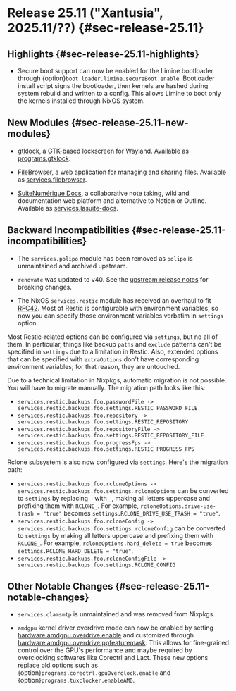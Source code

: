 # Release 25.11 ("Xantusia", 2025.11/??) {#sec-release-25.11}

## Highlights {#sec-release-25.11-highlights}

<!-- To avoid merge conflicts, consider adding your item at an arbitrary place in the list instead. -->

- Secure boot support can now be enabled for the Limine bootloader through {option}`boot.loader.limine.secureBoot.enable`. Bootloader install script signs the bootloader, then kernels are hashed during system rebuild and written to a config. This allows Limine to boot only the kernels installed through NixOS system.

## New Modules {#sec-release-25.11-new-modules}

<!-- To avoid merge conflicts, consider adding your item at an arbitrary place in the list instead. -->

- [gtklock](https://github.com/jovanlanik/gtklock), a GTK-based lockscreen for Wayland. Available as [programs.gtklock](#opt-programs.gtklock.enable).

- [FileBrowser](https://filebrowser.org/), a web application for managing and sharing files. Available as [services.filebrowser](#opt-services.filebrowser.enable).

- [SuiteNumérique Docs](https://github.com/suitenumerique/docs), a collaborative note taking, wiki and documentation web platform and alternative to Notion or Outline. Available as [services.lasuite-docs](#opt-services.lasuite-docs.enable).

## Backward Incompatibilities {#sec-release-25.11-incompatibilities}

<!-- To avoid merge conflicts, consider adding your item at an arbitrary place in the list instead. -->

- The `services.polipo` module has been removed as `polipo` is unmaintained and archived upstream.

- `renovate` was updated to v40. See the [upstream release notes](https://github.com/renovatebot/renovate/releases/tag/40.0.0) for breaking changes.

- The NixOS `services.restic` module has received an overhaul to fit [RFC42](https://github.com/NixOS/rfcs/blob/master/rfcs/0042-config-option.md). Most of Restic is configurable with environment variables, so now you can specify those environment variables verbatim in `settings` option.

Most Restic-related options can be configured via `settings`, but no all of them. In particular, things like backup `paths` and `exclude` patterns can't be specified in `settings` due to a limitation in Restic. Also, extended options that can be specified with `extraOptions` don't have corresponding environment variables; for that reason, they are untouched.

Due to a technical limitation in Nixpkgs, automatic migration is not possible. You will have to migrate manually. The migration path looks like this:

- `services.restic.backups.foo.passwordFile -> services.restic.backups.foo.settings.RESTIC_PASSWORD_FILE`
- `services.restic.backups.foo.repository -> services.restic.backups.foo.settings.RESTIC_REPOSITORY`
- `services.restic.backups.foo.repositoryFile -> services.restic.backups.foo.settings.RESTIC_REPOSITORY_FILE`
- `services.restic.backups.foo.progressFps -> services.restic.backups.foo.settings.RESTIC_PROGRESS_FPS`

Rclone subsystem is also now configured via `settings`. Here's the migration path:

- `services.restic.backups.foo.rcloneOptions -> services.restic.backups.foo.settings`. `rcloneOptions` can be converted to `settings` by replacing `-` with `_`, making all letters uppercase and prefixing them with `RCLONE_`. For example, `rcloneOptions.drive-use-trash = "true"` becomes `settings.RCLONE_DRIVE_USE_TRASH = "true"`.
- `services.restic.backups.foo.rcloneConfig -> services.restic.backups.foo.settings`. `rcloneConfig` can be converted to `settings` by making all letters uppercase and prefixing them with `RCLONE_`. For example, `rcloneOptions.hard_delete = true` becomes `settings.RCLONE_HARD_DELETE = "true"`.
- `services.restic.backups.foo.rcloneConfigFile -> services.restic.backups.foo.settings.RCLONE_CONFIG`

## Other Notable Changes {#sec-release-25.11-notable-changes}

<!-- To avoid merge conflicts, consider adding your item at an arbitrary place in the list instead. -->

- `services.clamsmtp` is unmaintained and was removed from Nixpkgs.

- `amdgpu` kernel driver overdrive mode can now be enabled by setting [hardware.amdgpu.overdrive.enable](#opt-hardware.amdgpu.overdrive.enable) and customized through [hardware.amdgpu.overdrive.ppfeaturemask](#opt-hardware.amdgpu.overdrive.ppfeaturemask).
  This allows for fine-grained control over the GPU's performance and maybe required by overclocking softwares like Corectrl and Lact. These new options replace old options such as {option}`programs.corectrl.gpuOverclock.enable` and {option}`programs.tuxclocker.enableAMD`.
